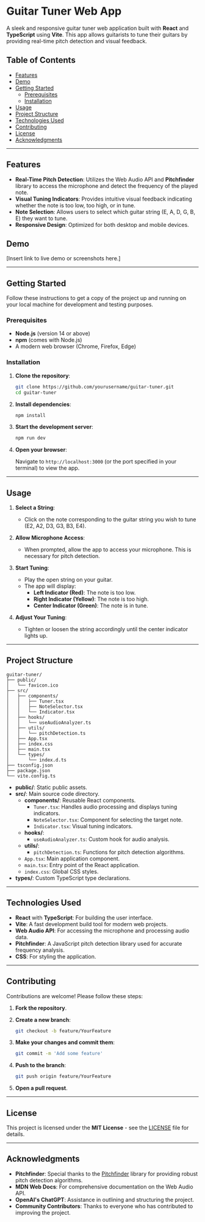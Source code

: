 # Guitar Tuner Web App

A sleek and responsive guitar tuner web application built with **React** and **TypeScript** using **Vite**. This app allows guitarists to tune their guitars by providing real-time pitch detection and visual feedback.

## Table of Contents

- [Features](#features)
- [Demo](#demo)
- [Getting Started](#getting-started)
  - [Prerequisites](#prerequisites)
  - [Installation](#installation)
- [Usage](#usage)
- [Project Structure](#project-structure)
- [Technologies Used](#technologies-used)
- [Contributing](#contributing)
- [License](#license)
- [Acknowledgments](#acknowledgments)

---

## Features

- **Real-Time Pitch Detection**: Utilizes the Web Audio API and **Pitchfinder** library to access the microphone and detect the frequency of the played note.
- **Visual Tuning Indicators**: Provides intuitive visual feedback indicating whether the note is too low, too high, or in tune.
- **Note Selection**: Allows users to select which guitar string (E, A, D, G, B, E) they want to tune.
- **Responsive Design**: Optimized for both desktop and mobile devices.

## Demo

[Insert link to live demo or screenshots here.]

---

## Getting Started

Follow these instructions to get a copy of the project up and running on your local machine for development and testing purposes.

### Prerequisites

- **Node.js** (version 14 or above)
- **npm** (comes with Node.js)
- A modern web browser (Chrome, Firefox, Edge)

### Installation

1. **Clone the repository**:

   ```bash
   git clone https://github.com/yourusername/guitar-tuner.git
   cd guitar-tuner
   ```

2. **Install dependencies**:

   ```bash
   npm install
   ```

3. **Start the development server**:

   ```bash
   npm run dev
   ```

4. **Open your browser**:

   Navigate to `http://localhost:3000` (or the port specified in your terminal) to view the app.

---

## Usage

1. **Select a String**:

   - Click on the note corresponding to the guitar string you wish to tune (E2, A2, D3, G3, B3, E4).

2. **Allow Microphone Access**:

   - When prompted, allow the app to access your microphone. This is necessary for pitch detection.

3. **Start Tuning**:

   - Play the open string on your guitar.
   - The app will display:
     - **Left Indicator (Red)**: The note is too low.
     - **Right Indicator (Yellow)**: The note is too high.
     - **Center Indicator (Green)**: The note is in tune.

4. **Adjust Your Tuning**:

   - Tighten or loosen the string accordingly until the center indicator lights up.

---

## Project Structure

```
guitar-tuner/
├── public/
│   └── favicon.ico
├── src/
│   ├── components/
│   │   ├── Tuner.tsx
│   │   ├── NoteSelector.tsx
│   │   └── Indicator.tsx
│   ├── hooks/
│   │   └── useAudioAnalyzer.ts
│   ├── utils/
│   │   └── pitchDetection.ts
│   ├── App.tsx
│   ├── index.css
│   ├── main.tsx
│   └── types/
│       └── index.d.ts
├── tsconfig.json
├── package.json
└── vite.config.ts
```

- **public/**: Static public assets.
- **src/**: Main source code directory.
  - **components/**: Reusable React components.
    - `Tuner.tsx`: Handles audio processing and displays tuning indicators.
    - `NoteSelector.tsx`: Component for selecting the target note.
    - `Indicator.tsx`: Visual tuning indicators.
  - **hooks/**:
    - `useAudioAnalyzer.ts`: Custom hook for audio analysis.
  - **utils/**:
    - `pitchDetection.ts`: Functions for pitch detection algorithms.
  - `App.tsx`: Main application component.
  - `main.tsx`: Entry point of the React application.
  - `index.css`: Global CSS styles.
- **types/**: Custom TypeScript type declarations.

---

## Technologies Used

- **React** with **TypeScript**: For building the user interface.
- **Vite**: A fast development build tool for modern web projects.
- **Web Audio API**: For accessing the microphone and processing audio data.
- **Pitchfinder**: A JavaScript pitch detection library used for accurate frequency analysis.
- **CSS**: For styling the application.

---

## Contributing

Contributions are welcome! Please follow these steps:

1. **Fork the repository**.

2. **Create a new branch**:

   ```bash
   git checkout -b feature/YourFeature
   ```

3. **Make your changes and commit them**:

   ```bash
   git commit -m 'Add some feature'
   ```

4. **Push to the branch**:

   ```bash
   git push origin feature/YourFeature
   ```

5. **Open a pull request**.

---

## License

This project is licensed under the **MIT License** - see the [LICENSE](LICENSE) file for details.

---

## Acknowledgments

- **Pitchfinder**: Special thanks to the [Pitchfinder](https://github.com/peterkhayes/pitchfinder) library for providing robust pitch detection algorithms.
- **MDN Web Docs**: For comprehensive documentation on the Web Audio API.
- **OpenAI's ChatGPT**: Assistance in outlining and structuring the project.
- **Community Contributors**: Thanks to everyone who has contributed to improving the project.

